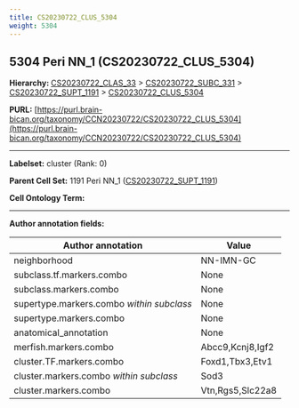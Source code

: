 ```yaml
---
title: CS20230722_CLUS_5304
weight: 5304
---
```

## 5304 Peri NN_1 (CS20230722_CLUS_5304)
<b>Hierarchy: </b>
[CS20230722_CLAS_33](../CS20230722_CLAS_33) >
[CS20230722_SUBC_331](../CS20230722_SUBC_331) >
[CS20230722_SUPT_1191](../CS20230722_SUPT_1191) >
[CS20230722_CLUS_5304](../CS20230722_CLUS_5304)

**PURL:** [https://purl.brain-bican.org/taxonomy/CCN20230722/CS20230722_CLUS_5304](https://purl.brain-bican.org/taxonomy/CCN20230722/CS20230722_CLUS_5304)

---


**Labelset:** cluster (Rank: 0)

**Parent Cell Set:** 1191 Peri NN_1 ([CS20230722_SUPT_1191](../CS20230722_SUPT_1191))



**Cell Ontology Term:** 

[MARKER GENES.]: #


---

[TRANSFERRED ANNOTATIONS.]: #


[AUTHOR ANNOTATION FIELDS.]: #


**Author annotation fields:**

| Author annotation | Value |
|-------------------|-------|
|neighborhood|NN-IMN-GC|
|subclass.tf.markers.combo|None|
|subclass.markers.combo|None|
|supertype.markers.combo _within subclass_|None|
|supertype.markers.combo|None|
|anatomical_annotation|None|
|merfish.markers.combo|Abcc9,Kcnj8,Igf2|
|cluster.TF.markers.combo|Foxd1,Tbx3,Etv1|
|cluster.markers.combo _within subclass_|Sod3|
|cluster.markers.combo|Vtn,Rgs5,Slc22a8|

